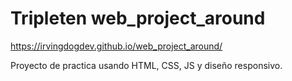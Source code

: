 # Tripleten web_project_around

https://irvingdogdev.github.io/web_project_around/

Proyecto de practica usando HTML, CSS, JS y diseño responsivo.
